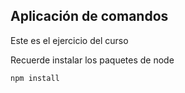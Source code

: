 ## Aplicación de comandos 

Este es el ejercicio del curso


Recuerde instalar los paquetes de node

```
npm install
```
